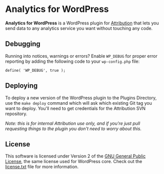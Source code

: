
# Analytics for WordPress

**Analytics for WordPress** is a WordPress plugin for [Attribution](https://attributionapp.com) that lets you send data to any analytics service you want without touching any code.



## Debugging

Running into notices, warnings or errors?  Enable `WP_DEBUG` for proper error reporting by adding the following code to your `wp-config.php` file:

```
define( 'WP_DEBUG', true );
```

## Deploying

To deploy a new version of the WordPress plugin to the Plugins Directory, use the `make deploy` command which will ask which existing Git tag you want to deploy. You'll need to get credentials for the Attribution SVN repository.

_Note: this is for internal Attribution use only, and if you're just pull requesting things to the plugin you don't need to worry about this._


## License

This software is licensed under Version 2 of the [GNU General Public License](http://www.gnu.org/licenses/gpl-2.0.html), the same license used for WordPress core. Check out the [license.txt](license.txt) file for more information.

